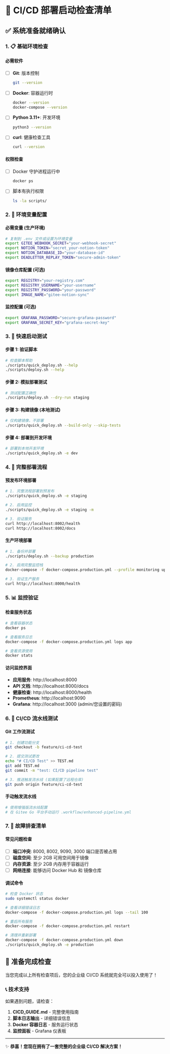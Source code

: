 # 🚀 CI/CD 部署启动检查清单

## ✅ 系统准备就绪确认

### 1. 📋 基础环境检查

#### 必需软件
- [ ] **Git**: 版本控制
  ```bash
  git --version
  ```
- [ ] **Docker**: 容器运行时
  ```bash
  docker --version
  docker-compose --version
  ```
- [ ] **Python 3.11+**: 开发环境
  ```bash
  python3 --version
  ```
- [ ] **curl**: 健康检查工具
  ```bash
  curl --version
  ```

#### 权限检查
- [ ] Docker 守护进程运行中
  ```bash
  docker ps
  ```
- [ ] 脚本有执行权限
  ```bash
  ls -la scripts/
  ```

### 2. 🔧 环境变量配置

#### 必需变量 (生产环境)
```bash
# 复制到 .env 文件或设置为环境变量
export GITEE_WEBHOOK_SECRET="your-webhook-secret"
export NOTION_TOKEN="secret_your-notion-token"
export NOTION_DATABASE_ID="your-database-id"
export DEADLETTER_REPLAY_TOKEN="secure-admin-token"
```

#### 镜像仓库配置 (可选)
```bash
export REGISTRY="your-registry.com"
export REGISTRY_USERNAME="your-username"
export REGISTRY_PASSWORD="your-password"
export IMAGE_NAME="gitee-notion-sync"
```

#### 监控配置 (可选)
```bash
export GRAFANA_PASSWORD="secure-grafana-password"
export GRAFANA_SECRET_KEY="grafana-secret-key"
```

### 3. 🎯 快速启动测试

#### 步骤 1: 验证脚本
```bash
# 检查脚本帮助
./scripts/quick_deploy.sh --help
./scripts/deploy.sh --help
```

#### 步骤 2: 模拟部署测试
```bash
# 测试配置正确性
./scripts/deploy.sh --dry-run staging
```

#### 步骤 3: 构建镜像 (本地测试)
```bash
# 仅构建镜像，不部署
./scripts/quick_deploy.sh --build-only --skip-tests
```

#### 步骤 4: 部署到开发环境
```bash
# 部署到本地开发环境
./scripts/quick_deploy.sh -e dev
```

### 4. 🌟 完整部署流程

#### 预发布环境部署
```bash
# 1. 完整流程部署到预发布
./scripts/quick_deploy.sh -e staging

# 2. 启用监控
./scripts/quick_deploy.sh -e staging -m

# 3. 验证服务
curl http://localhost:8002/health
curl http://localhost:8002/docs
```

#### 生产环境部署
```bash
# 1. 备份并部署
./scripts/deploy.sh --backup production

# 2. 启用完整监控栈
docker-compose -f docker-compose.production.yml --profile monitoring up -d

# 3. 验证生产服务
curl http://localhost:8000/health
```

### 5. 📊 监控验证

#### 检查服务状态
```bash
# 查看容器状态
docker ps

# 查看服务日志
docker-compose -f docker-compose.production.yml logs app

# 查看资源使用
docker stats
```

#### 访问监控界面
- **应用服务**: http://localhost:8000
- **API 文档**: http://localhost:8000/docs
- **健康检查**: http://localhost:8000/health
- **Prometheus**: http://localhost:9090
- **Grafana**: http://localhost:3000 (admin/您设置的密码)

### 6. 🔄 CI/CD 流水线测试

#### Git 工作流测试
```bash
# 1. 创建功能分支
git checkout -b feature/ci-cd-test

# 2. 提交测试更改
echo "# CI/CD Test" >> TEST.md
git add TEST.md
git commit -m "test: CI/CD pipeline test"

# 3. 推送触发流水线 (如果配置了远程仓库)
git push origin feature/ci-cd-test
```

#### 手动触发流水线
```bash
# 使用增强版流水线配置
# 在 Gitee Go 平台手动运行 .workflow/enhanced-pipeline.yml
```

### 7. 🚨 故障排查清单

#### 常见问题检查
- [ ] **端口冲突**: 8000, 8002, 9090, 3000 端口是否被占用
- [ ] **磁盘空间**: 至少 2GB 可用空间用于镜像
- [ ] **内存资源**: 至少 2GB 内存用于容器运行
- [ ] **网络连接**: 能够访问 Docker Hub 和 镜像仓库

#### 调试命令
```bash
# 检查 Docker 状态
sudo systemctl status docker

# 查看详细错误日志
docker-compose -f docker-compose.production.yml logs --tail 100

# 重启所有服务
docker-compose -f docker-compose.production.yml restart

# 清理并重新部署
docker-compose -f docker-compose.production.yml down
./scripts/quick_deploy.sh -e production
```

## 🎉 准备完成检查

当您完成以上所有检查项后，您的企业级 CI/CD 系统就完全可以投入使用了！

### 📞 技术支持

如果遇到问题，请检查：
1. **CICD_GUIDE.md** - 完整使用指南
2. **脚本日志输出** - 详细错误信息
3. **Docker 容器日志** - 服务运行状态
4. **监控面板** - Grafana 仪表板

---

✨ **恭喜！您现在拥有了一套完整的企业级 CI/CD 解决方案！** 